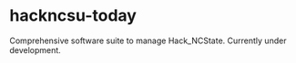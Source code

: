 # hackncsu-today

Comprehensive software suite to manage Hack_NCState. Currently under development.
